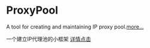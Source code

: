 # ProxyPool

A tool for creating and maintaining IP proxy pool.[more...](https://steve.blog.csdn.net/article/details/94062180)

一个建立IP代理池的小框架
[详情点击](https://steve.blog.csdn.net/article/details/94062180)
